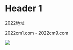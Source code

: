 # Header 1
 2022地址   
 
 
 2022cm1.com  - 2022cm9.com
 
 <img  src="http://ww3.sinaimg.cn/large/0060lm7Tly1fotir6lzjwg306y01bwef.gif" />
